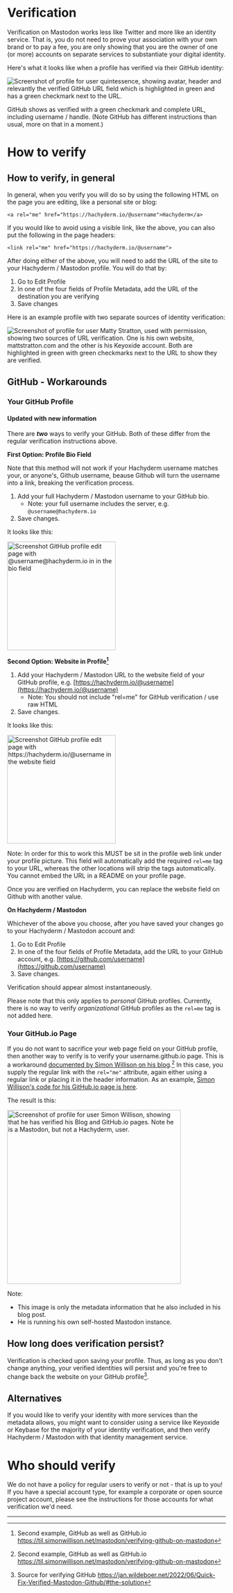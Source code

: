 # Verification

Verification on Mastodon works less like Twitter and more like an identity
service. That is, you do not need to prove your association with your own
brand or to pay a fee, you are only showing that you are the owner of one
(or more) accounts on separate services to substantiate your digital
identity.

Here's what it looks like when a profile has verified via their GitHub
identity:

<img src="assets/mastodon-verification-profile-quintessence.png"
     alt="Screenshot of profile for user quintessence, showing avatar, header
          and relevantly the verified GitHub URL field which is highlighted in
          green and has a green checkmark next to the URL." />

GitHub shows as verified with a green checkmark and complete URL,
including username / handle. (Note GitHub has different instructions than
usual, more on that in a moment.)

# How to verify

## How to verify, in general

In general, when you verify you will do so by using the following HTML on the
page you are editing, like a personal site or blog:

```
<a rel="me" href="https://hachyderm.io/@username">Hachyderm</a>
```

If you would like to avoid using a visible link, like the above, you can
also put the following in the page headers:

```
<link rel="me" href="https://hachyderm.io/@username">
```

After doing either of the above, you will need to add the URL of the site
to your Hachyderm / Mastodon profile. You will do that by:

1. Go to Edit Profile
2. In one of the four fields of Profile Metadata, add the URL of the
   destination you are verifying
3. Save changes

Here is an example profile with two separate sources of identity
verification:

<img src="assets/mastodon-verification-profile-matt-stratton.png"
     alt="Screenshot of profile for user Matty Stratton, used with permission,
          showing two sources of URL verification. One is his own website,
          mattstratton.com and the other is his Keyoxide account. Both are
          highlighted in green with green checkmarks next to the URL to show
          they are verified." />

## GitHub - Workarounds

### Your GitHub Profile

#### Updated with new information

There are **_two_** ways to verify your GitHub. Both of these differ from
the regular verification instructions above.

**First Option: Profile Bio Field**

Note that this method will not work if your Hachyderm username matches
your, or anyone's, Github username, beause Github will turn the username
into a link, breaking the verification process.

1. Add your full Hachyderm / Mastodon username to your GitHub bio.
   * Note: your full username includes the server, e.g. `@username@hachyderm.io`
2. Save changes.

It looks like this:

<img src="assets/mastodon-github-verify-bio-field.png"
     alt="Screenshot GitHub profile edit page with @username@hachyderm.io in
     in the bio field"
     width="250" />

**Second Option: Website in Profile[^SimonWillison]**

1. Add your Hachyderm / Mastodon URL to the website field of your GitHub
   profile, e.g. [https://hachyderm.io/@username](https://hachyderm.io/@username)
   * Note: You should not include "rel=me" for GitHub verification / use raw HTML
2. Save changes.

It looks like this:

<img src="assets/mastodon-github-verify-website-field.png"
     alt="Screenshot GitHub profile edit page with
     https://hachyderm.io/@username in the website field"
     width="250" />

Note: In order for this to work this MUST be sit in the profile web link under your profile picture. This field will automatically add the required `rel=me` tag to your URL, whereas the other locations will strip the tags automatically. You cannot embed the URL in a README on your profile page. 

Once you are verified on Hachyderm, you can replace the website field on Github with another value. 

**On Hachyderm / Mastodon**

Whichever of the above you choose, after you have saved your changes go
to your Hachyderm / Mastodon account and:

1. Go to Edit Profile
2. In one of the four fields of Profile Metadata, add the URL to your
   GitHub account, e.g. [https://github.com/username](https://github.com/username)
3. Save changes.

Verification should appear almost instantaneously.

Please note that this only applies to _personal_ GitHub profiles. Currently, there is no way to verify _organizational_ GitHub profiles as the `rel=me`
tag is not added here.

### Your GitHub.io Page

If you do not want to sacrifice your web page field on your GitHub profile,
then another way to verify is to verify your username.github.io page.
This is a workaround [documented by Simon Willison on his blog](https://til.simonwillison.net/mastodon/verifying-github-on-mastodon).[^SimonWillison]
In this case, you supply the regular link with the `rel="me"` attribute,
again either using a regular link or placing it in the header information.
As an example, [Simon Willison's code for his GitHub.io page is here](https://github.com/simonw/simonw.github.com/blob/main/index.html).

The result is this:

<img src="assets/mastodon-verification-profile-simon-willison.png"
     alt="Screenshot of profile for user Simon Willison, showing that
          he has verified his Blog and GitHub.io pages. Note he is a
          Mastodon, but not a Hachyderm, user." 
     width="400" />

Note: 

* This image is only the metadata information that he also included in his
blog post.
* He is running his own self-hosted Mastodon instance.

          
## How long does verification persist?

Verification is checked upon saving your profile. Thus, as long as you
don't change anything, your verified identities will persist and you're
free to change back the website on your GitHub profile[^JWildeboer]. 

## Alternatives

If you would like to verify your identity with more services than the
metadata allows, you might want to consider using a service like
Keyoxide or Keybase for the majority of your identity verification, and
then verify Hachyderm / Mastodon with that identity management service.

# Who should verify

We do not have a policy for regular users to verify or not - that is up to
you! If you have a special account type, for example a corporate or open
source project account, please see the instructions for those accounts
for what verification we'd need.

---

[^JWildeboer]: Source for verifying GitHub <https://jan.wildeboer.net/2022/06/Quick-Fix-Verified-Mastodon-Github/#the-solution>

[^SimonWillison]: Second example, GitHub as well as GitHub.io <https://til.simonwillison.net/mastodon/verifying-github-on-mastodon>
